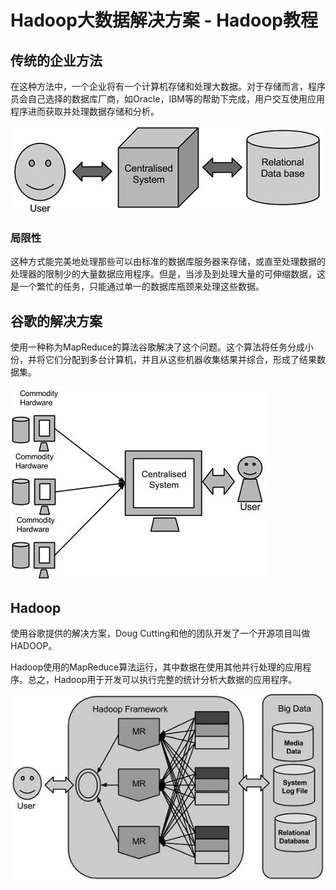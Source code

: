 # Hadoop大数据解决方案 - Hadoop教程

## 传统的企业方法

在这种方法中，一个企业将有一个计算机存储和处理大数据。对于存储而言，程序员会自己选择的数据库厂商，如Oracle，IBM等的帮助下完成，用户交互使用应用程序进而获取并处理数据存储和分析。

![Big Data Traditional Approach](../img/1420403157-0.jpg)

### 局限性

这种方式能完美地处理那些可以由标准的数据库服务器来存储，或直至处理数据的处理器的限制少的大量数据应用程序。但是，当涉及到处理大量的可伸缩数据，这是一个繁忙的任务，只能通过单一的数据库瓶颈来处理这些数据。

## 谷歌的解决方案

使用一种称为MapReduce的算法谷歌解决了这个问题。这个算法将任务分成小份，并将它们分配到多台计算机，并且从这些机器收集结果并综合，形成了结果数据集。

![Google MapReduce](../img/1420406125-1.jpg)

## Hadoop

使用谷歌提供的解决方案，Doug Cutting和他的团队开发了一个开源项目叫做HADOOP。

Hadoop使用的MapReduce算法运行，其中数据在使用其他并行处理的应用程序。总之，Hadoop用于开发可以执行完整的统计分析大数据的应用程序。

![Hadoop Framework](../img/1420403202-2.jpg)